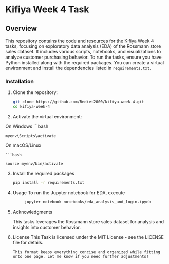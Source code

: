 
# Kifiya Week 4 Task

## Overview
This repository contains the code and resources for the Kifiya Week 4  tasks, focusing on exploratory data analysis (EDA) of the Rossmann store sales dataset. It includes various scripts, notebooks, and visualizations to analyze customer purchasing behavior. To run the  tasks, ensure you have Python installed along with the required packages. You can create a virtual environment and install the dependencies listed in `requirements.txt`.

### Installation
1. Clone the repository:
   ```bash
   git clone https://github.com/Rediet2000/kifiya-week-4.git
   cd kifiya-week-4

2. Activate the virtual environment:
 
 On Windows
    ```bash
    
    myenv\Scripts\activate
 On macOS/Linux

    ```bash
    
    source myenv/bin/activate

3. Install the required packages

    ```bash
    pip install -r requirements.txt

4. Usage
   To run the Jupyter notebook for EDA, execute

   ``` bash
        jupyter notebook notebooks/eda_analysis_and_login.ipynb

5. Acknowledgments
   
   This  tasks leverages the Rossmann store sales dataset for analysis and insights into customer behavior.

7. License
    This Task is licensed under the MIT License - see the LICENSE file for details.

    ```vbnet
    This format keeps everything concise and organized while fitting onto one page. Let me know if you need further adjustments!
